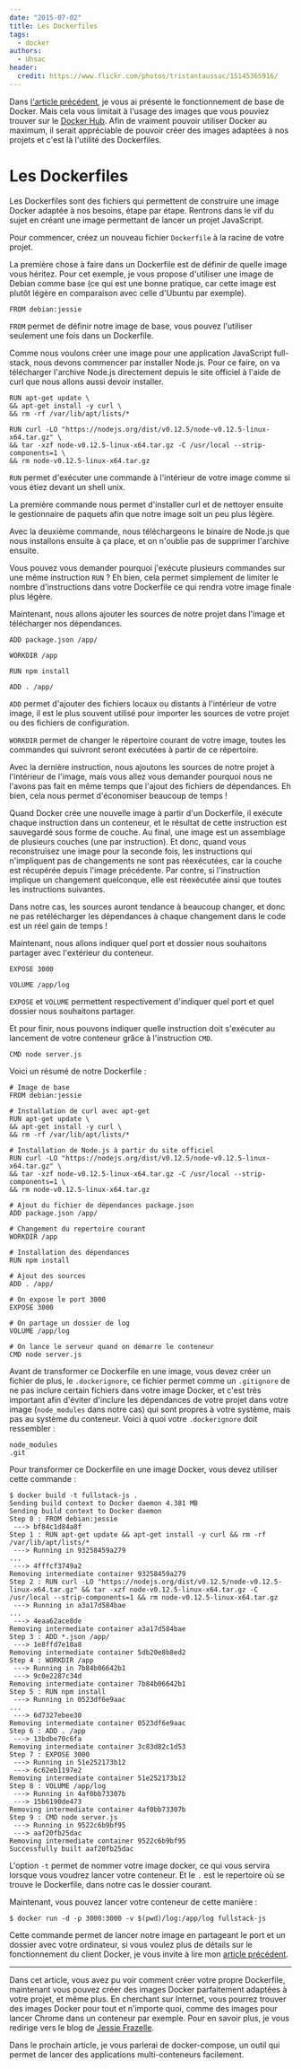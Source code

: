 ```yaml
---
date: "2015-07-02"
title: Les Dockerfiles
tags:
  - docker
authors:
  - Uhsac
header:
  credit: https://www.flickr.com/photos/tristantaussac/15145365916/
---
```


Dans [l'article précédent](/fr/articles/docker/), je vous ai
présenté le fonctionnement de base de Docker. Mais cela vous limitait à
l'usage des images que vous pouviez trouver sur le [Docker
Hub](https://registry.hub.docker.com/). Afin de vraiment pouvoir utiliser
Docker au maximum, il serait appréciable de pouvoir créer des images adaptées à
nos projets et c'est là l'utilité des Dockerfiles.

# Les Dockerfiles

Les Dockerfiles sont des fichiers qui permettent de construire une image Docker
adaptée à nos besoins, étape par étape. Rentrons dans le vif du sujet en créant
une image permettant de lancer un projet JavaScript.

Pour commencer, créez un nouveau fichier `Dockerfile` à la racine de votre
projet.

La première chose à faire dans un Dockerfile est de définir de quelle image
vous héritez. Pour cet exemple, je vous propose d'utiliser une image de Debian
comme base (ce qui est une bonne pratique, car cette image
est plutôt légère en comparaison avec celle d'Ubuntu par exemple).

```
FROM debian:jessie
```

`FROM` permet de définir notre image de base, vous pouvez l'utiliser seulement
une fois dans un Dockerfile.

Comme nous voulons créer une image pour une application JavaScript full-stack,
nous devons commencer par installer Node.js. Pour ce faire, on va télécharger
l'archive Node.js directement depuis le site officiel à l'aide de curl que nous
allons aussi devoir installer.

```
RUN apt-get update \
&& apt-get install -y curl \
&& rm -rf /var/lib/apt/lists/*

RUN curl -LO "https://nodejs.org/dist/v0.12.5/node-v0.12.5-linux-x64.tar.gz" \
&& tar -xzf node-v0.12.5-linux-x64.tar.gz -C /usr/local --strip-components=1 \
&& rm node-v0.12.5-linux-x64.tar.gz
```

`RUN` permet d'exécuter une commande à l'intérieur de votre image comme si vous
étiez devant un shell unix.

La première commande nous permet d'installer curl et de nettoyer ensuite le
gestionnaire de paquets afin que notre image soit un peu plus légère.

Avec la deuxième commande, nous téléchargeons le binaire de Node.js que nous
installons ensuite à ça place, et on n'oublie pas de supprimer l'archive
ensuite.

Vous pouvez vous demander pourquoi j'exécute plusieurs commandes sur une même
instruction `RUN` ? Eh bien, cela permet simplement de limiter le nombre
d'instructions dans votre Dockerfile ce qui rendra votre image finale plus
légère.

Maintenant, nous allons ajouter les sources de notre projet dans l'image et
télécharger nos dépendances.

```
ADD package.json /app/

WORKDIR /app

RUN npm install

ADD . /app/
```

`ADD` permet d'ajouter des fichiers locaux ou distants à l'intérieur de votre
image, il est le plus souvent utilisé pour importer les sources de votre projet
ou des fichiers de configuration.

`WORKDIR` permet de changer le répertoire courant de votre image, toutes les
commandes qui suivront seront exécutées à partir de ce répertoire.

Avec la dernière instruction, nous ajoutons les sources de notre projet à
l'intérieur de l'image, mais vous allez vous demander pourquoi nous ne l'avons
pas fait en même temps que l'ajout des fichiers de dépendances. Eh bien, cela
nous permet d'économiser beaucoup de temps !

Quand Docker crée une nouvelle image à partir d'un Dockerfile, il exécute chaque
instruction dans un conteneur, et le résultat de cette instruction est
sauvegardé sous forme de couche. Au final, une image est un assemblage de
plusieurs couches (une par instruction). Et donc, quand vous reconstruisez une
image pour la seconde fois, les instructions qui n'impliquent pas de changements
ne sont pas réexécutées, car la couche est récupérée depuis l'image précédente. Par
contre, si l'instruction implique un changement quelconque, elle est réexécutée
ainsi que toutes les instructions suivantes.

Dans notre cas, les sources auront tendance à beaucoup changer, et donc ne pas
retélécharger les dépendances à chaque changement dans le code est un réel gain
de temps !

Maintenant, nous allons indiquer quel port et dossier nous souhaitons partager
avec l'extérieur du conteneur.

```
EXPOSE 3000

VOLUME /app/log
```
`EXPOSE` et `VOLUME` permettent respectivement d'indiquer quel port et quel
dossier nous souhaitons partager.

Et pour finir, nous pouvons indiquer quelle instruction doit s'exécuter au
lancement de votre conteneur grâce à l'instruction `CMD`.

```
CMD node server.js
```

Voici un résumé de notre Dockerfile :

```
# Image de base
FROM debian:jessie

# Installation de curl avec apt-get
RUN apt-get update \
&& apt-get install -y curl \
&& rm -rf /var/lib/apt/lists/*

# Installation de Node.js à partir du site officiel
RUN curl -LO "https://nodejs.org/dist/v0.12.5/node-v0.12.5-linux-x64.tar.gz" \
&& tar -xzf node-v0.12.5-linux-x64.tar.gz -C /usr/local --strip-components=1 \
&& rm node-v0.12.5-linux-x64.tar.gz

# Ajout du fichier de dépendances package.json
ADD package.json /app/

# Changement du repertoire courant
WORKDIR /app

# Installation des dépendances
RUN npm install

# Ajout des sources
ADD . /app/

# On expose le port 3000
EXPOSE 3000

# On partage un dossier de log
VOLUME /app/log

# On lance le serveur quand on démarre le conteneur
CMD node server.js
```

Avant de transformer ce Dockerfile en une image, vous devez créer un fichier de
plus, le `.dockerignore`, ce fichier permet comme un `.gitignore` de ne pas
inclure certain fichiers dans votre image Docker, et c'est très important afin
d'éviter d'inclure les dépendances de votre projet dans votre image
(`node_modules` dans notre cas) qui sont propres à votre
système, mais pas au système du conteneur. Voici à quoi votre `.dockerignore`
doit ressembler :

```
node_modules
.git
```

Pour transformer ce Dockerfile en une image Docker, vous devez utiliser cette
commande :

```console
$ docker build -t fullstack-js .
Sending build context to Docker daemon 4.381 MB
Sending build context to Docker daemon
Step 0 : FROM debian:jessie
 ---> bf84c1d84a8f
Step 1 : RUN apt-get update && apt-get install -y curl && rm -rf /var/lib/apt/lists/*
 ---> Running in 93258459a279
...
 ---> 4fffcf3749a2
Removing intermediate container 93258459a279
Step 2 : RUN curl -LO "https://nodejs.org/dist/v0.12.5/node-v0.12.5-linux-x64.tar.gz" && tar -xzf node-v0.12.5-linux-x64.tar.gz -C /usr/local --strip-components=1 && rm node-v0.12.5-linux-x64.tar.gz
 ---> Running in a3a17d584bae
...
 ---> 4eaa62ace8de
Removing intermediate container a3a17d584bae
Step 3 : ADD *.json /app/
 ---> 1e8ffd7e10a8
Removing intermediate container 5db20e8b8ed2
Step 4 : WORKDIR /app
 ---> Running in 7b84b06642b1
 ---> 9c0e2287c34d
Removing intermediate container 7b84b06642b1
Step 5 : RUN npm install
 ---> Running in 0523df6e9aac
...
 ---> 6d7327ebee30
Removing intermediate container 0523df6e9aac
Step 6 : ADD . /app
 ---> 13bdbe70c6fa
Removing intermediate container 3c83d82c1d53
Step 7 : EXPOSE 3000
 ---> Running in 51e252173b12
 ---> 6c62eb1197e2
Removing intermediate container 51e252173b12
Step 8 : VOLUME /app/log
 ---> Running in 4af0bb73307b
 ---> 15b6190de473
Removing intermediate container 4af0bb73307b
Step 9 : CMD node server.js
 ---> Running in 9522c6b9bf95
 ---> aaf20fb25dac
Removing intermediate container 9522c6b9bf95
Successfully built aaf20fb25dac
```

L'option `-t` permet de nommer votre image docker, ce qui vous servira lorsque
vous voudrez lancer votre conteneur. Et le `.` est le repertoire où se trouve
le Dockerfile, dans notre cas le dossier courant.

Maintenant, vous pouvez lancer votre conteneur de cette manière :

```console
$ docker run -d -p 3000:3000 -v $(pwd)/log:/app/log fullstack-js
```

Cette commande permet de lancer notre image en partageant le port et un dossier
avec votre ordinateur, si vous voulez plus de détails sur le fonctionnement du
client Docker, je vous invite à lire mon [article
précédent](/fr/articles/docker/).

---

Dans cet article, vous avez pu voir comment créer votre propre Dockerfile,
maintenant vous pouvez créer des images Docker parfaitement adaptées à votre
projet, et même plus. En cherchant sur Internet, vous pourrez trouver des images
Docker pour tout et n'importe quoi, comme des images pour lancer Chrome dans un
conteneur par exemple. Pour en savoir plus, je vous redirige vers le
blog de [Jessie
Frazelle](https://blog.jessfraz.com/post/docker-containers-on-the-desktop/).

Dans le prochain article, je vous parlerai de docker-compose, un outil qui
permet de lancer des applications multi-conteneurs facilement.
